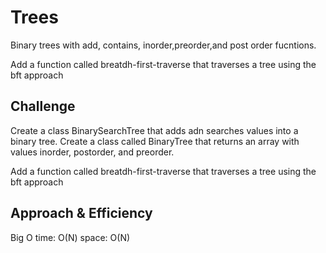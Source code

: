 # Trees
Binary trees with add, contains, inorder,preorder,and post order fucntions.

Add a function called breatdh-first-traverse that traverses a tree using the bft approach

## Challenge
Create a class BinarySearchTree that adds adn searches values into a binary tree. Create a class called BinaryTree that returns an array with values inorder, postorder, and preorder.

Add a function called breatdh-first-traverse that traverses a tree using the bft approach

## Approach & Efficiency
Big O
time: O(N)
space: O(N)
